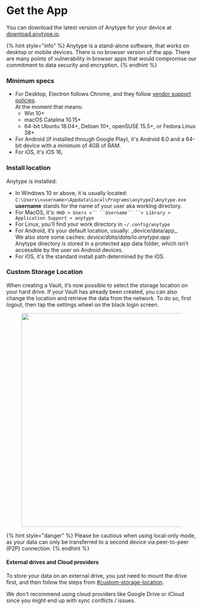 # Get the App

You can download the latest version of Anytype for your device at [download.anytype.io](https://download.anytype.io).

{% hint style="info" %}
Anytype is a stand-alone software, that works on desktop or mobile devices. There is no browser version of the app. There are many points of vulnerability in browser apps that would compromise our commitment to data security and encryption.
{% endhint %}

### Minimum specs

* For Desktop, Electron follows Chrome, and they follow [vendor support policies](https://support.google.com/chrome/a/answer/7100626?hl=en).\
  At the moment that means:
  * Win 10+
  * macOS Catalina 10.15+
  * 64-bit Ubuntu 18.04+, Debian 10+, openSUSE 15.5+, or Fedora Linux 38+
* For Android (if installed through Google Play), it's Android 8.0 and a 64-bit device with a minimum of 4GB of RAM.
* For iOS, it's iOS 16,

### Install location

Anytype is installed:

* In Windows 10 or above, it is usually located:\
  `C:\Users\<username>\Appdata\Local\Programs\anytype2\Anytype.exe`\
  **username** stands for the name of your user aka working directory.&#x20;
* For MacOS, it's: ` HHD > Users >`` `` `_`Username`_` `` ``> Library > Application Support > anytype `
* For Linux, you'll find your work directory in `~/.config/anytype`
* For Android, it’s your default location, usually: \_device/data/app\_​.\
  We also store some caches: _device/data/data/io.anytype.app_\
  Anytype directory is stored in a protected app data folder, which isn’t accessible by the user on Android devices.
* For iOS, it's the standard install path determined by the iOS.

### Custom Storage Location

When creating a Vault, it’s now possible to select the storage location on your hard drive. If your Vault has already been created, you can also change the location and retrieve the data from the network. To do so, first logout, then tap the settings wheel on the black login screen.

<figure><img src="../.gitbook/assets/Custome Storage Location.gif" alt="" width="563"><figcaption></figcaption></figure>

{% hint style="danger" %}
Please be cautious when using local-only mode, as your data can only be transferred to a second device via peer-to-peer (P2P) connection.
{% endhint %}

#### External drives and Cloud providers&#x20;

To store your data on an external drive, you just need to mount the drive first, and then follow the steps from [#custom-storage-location](get-the-app.md#custom-storage-location "mention").

We don't recommend using cloud providers like Google Drive or iCloud since you might end up with sync conflicts / issues.

